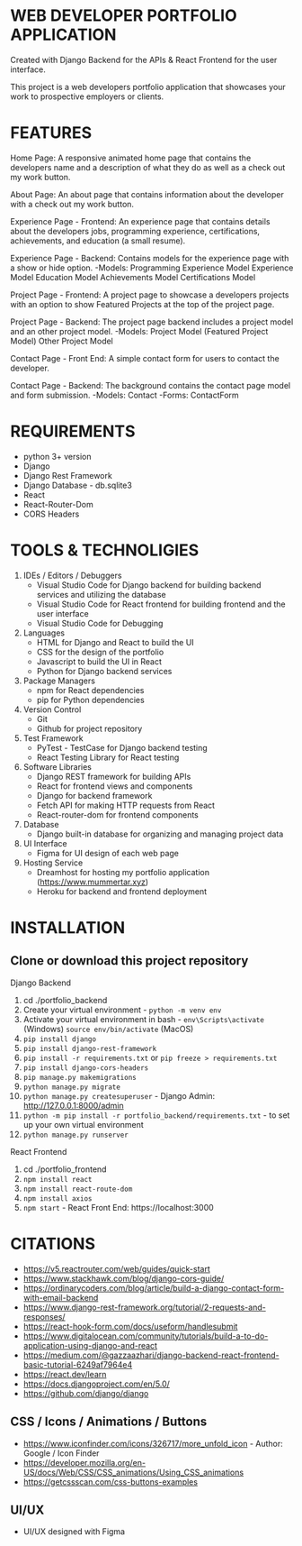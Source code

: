 # WEB DEVELOPER PORTFOLIO APPLICATION 

Created with Django Backend for the APIs & React Frontend for the user interface.

This project is a web developers portfolio application that showcases your work 
to prospective employers or clients.  

# FEATURES

Home Page: A responsive animated home page that contains the developers name and a 
description of what they do as well as a check out my work button.

About Page: An about page that contains information about the developer with a check out my work button.

Experience Page - Frontend: An experience page that contains details about the developers jobs, 
programming experience, certifications, achievements, and education (a small resume).

Experience Page - Backend: Contains models for the experience page with a show or hide option.
    -Models:
        Programming Experience Model
        Experience Model 
        Education Model
        Achievements Model
        Certifications Model

Project Page - Frontend: A project page to showcase a developers projects with an option to show 
Featured Projects at the top of the project page.

Project Page - Backend: The project page backend includes a project model and an other project model.
    -Models:
        Project Model (Featured Project Model)
        Other Project Model

Contact Page - Front End: A simple contact form for users to contact the developer.

Contact Page - Backend: The background contains the contact page model and form submission.
    -Models:
        Contact
    -Forms:
        ContactForm

# REQUIREMENTS
- python 3+ version
- Django 
- Django Rest Framework
- Django Database - db.sqlite3
- React 
- React-Router-Dom
- CORS Headers

# TOOLS & TECHNOLIGIES
1. IDEs / Editors / Debuggers 
    - Visual Studio Code for Django backend for building backend services and utilizing the database
    - Visual Studio Code for React frontend for building frontend and the user interface
    - Visual Studio Code for Debugging
2. Languages
    - HTML for Django and React to build the UI
    - CSS for the design of the portfolio
    - Javascript to build the UI in React
    - Python for Django backend services
3. Package Managers
    - npm for React dependencies
    - pip for Python dependencies
4. Version Control
    - Git
    - Github for project repository
5. Test Framework
    - PyTest - TestCase for Django backend testing
    - React Testing Library for React testing
6. Software Libraries
    - Django REST framework for building APIs
    - React for frontend views and components
    - Django for backend framework
    - Fetch API for making HTTP requests from React
    - React-router-dom for frontend components
7. Database
    - Django built-in database for organizing and managing project data
8. UI Interface
    - Figma for UI design of each web page
9. Hosting Service
    - Dreamhost for hosting my portfolio application (https://www.mummertar.xyz) 
    - Heroku for backend and frontend deployment


# INSTALLATION
## Clone or download this project repository 

Django Backend
1. cd ./portfolio_backend
2. Create your virtual environment - `python -m venv env`
3. Activate your virtual environment in bash - `env\Scripts\activate` (Windows) `source env/bin/activate` (MacOS)
4. `pip install django`
5. `pip install django-rest-framework`
6. `pip install -r requirements.txt` or `pip freeze > requirements.txt`
7. `pip install django-cors-headers`
8. `pip manage.py makemigrations`
9. `python manage.py migrate`
10. `python manage.py createsuperuser` - Django Admin: http://127.0.0.1:8000/admin 
11. `python -m pip install -r portfolio_backend/requirements.txt` - to set up your own virtual environment
12. `python manage.py runserver` 

React Frontend
1. cd ./portfolio_frontend
2. `npm install react`
3. `npm install react-route-dom`
4. `npm install axios`
5. `npm start` - React Front End: https://localhost:3000

# CITATIONS

- https://v5.reactrouter.com/web/guides/quick-start
- https://www.stackhawk.com/blog/django-cors-guide/
- https://ordinarycoders.com/blog/article/build-a-django-contact-form-with-email-backend
- https://www.django-rest-framework.org/tutorial/2-requests-and-responses/
- https://react-hook-form.com/docs/useform/handlesubmit
- https://www.digitalocean.com/community/tutorials/build-a-to-do-application-using-django-and-react
- https://medium.com/@gazzaazhari/django-backend-react-frontend-basic-tutorial-6249af7964e4
- https://react.dev/learn
- https://docs.djangoproject.com/en/5.0/
- https://github.com/django/django

## CSS / Icons / Animations / Buttons
- https://www.iconfinder.com/icons/326717/more_unfold_icon  - Author: Google / Icon Finder
- https://developer.mozilla.org/en-US/docs/Web/CSS/CSS_animations/Using_CSS_animations
- https://getcssscan.com/css-buttons-examples

## UI/UX
- UI/UX designed with Figma



